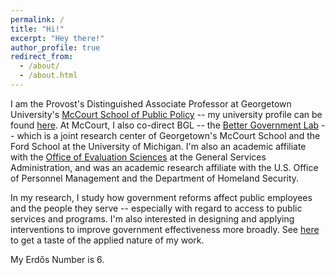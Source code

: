 ```yaml
---
permalink: /
title: "Hi!"
excerpt: "Hey there!"
author_profile: true
redirect_from: 
  - /about/
  - /about.html
---
```


I am the Provost's Distinguished Associate Professor at Georgetown University's <a href="https://mccourt.georgetown.edu" target="_blank">McCourt School of Public Policy</a> -- my university profile can be found <a href="https://gufaculty360.georgetown.edu/s/contact/0031Q00002CYX4KQAX/sebastian-jilke" target="_blank">here</a>. At McCourt, I also co-direct BGL -- the <a href="https://mccourt.georgetown.edu/better-government-lab/" target="_blank">Better Government Lab</a> --  which is a joint research center of Georgetown's McCourt School and the Ford School at the University of Michigan. I'm also an academic affiliate with the <a href="https://oes.gsa.gov" target="_blank">Office of Evaluation Sciences</a> at the General Services Administration, and was an academic research affiliate with the U.S. Office of Personnel Management and the Department of Homeland Security.

In my research, I study how government reforms affect public employees and the people they serve -- especially with regard to access to public services and programs. I'm also interested in designing and applying interventions to improve government effectiveness more broadly. See <a href="https://mccourt.georgetown.edu/news/finding-out-what-works/" target="_blank">here</a> to get a taste of the applied nature of my work.

My Erdős Number is 6.
